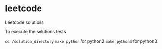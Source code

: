 # leetcode
Leetcode solutions


To execute the solutions tests 

`cd /solution_directory`
`make python` for python2
`make python3` for python3
